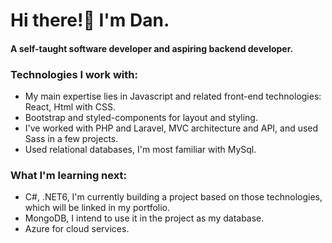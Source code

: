 # Hi there!:wave: I'm Dan.
#### A self-taught software developer and aspiring backend developer.

### Technologies I work with:
- My main expertise lies in Javascript and related front-end technologies: React, Html with CSS.
- Bootstrap and styled-components for layout and styling.
- I've worked with PHP and Laravel, MVC architecture and API, and used Sass in a few projects.
- Used relational databases, I'm most familiar with MySql.

### What I'm learning next:
- C#, .NET6, I'm currently building a project based on those technologies, which will be linked in my portfolio.
- MongoDB, I intend to use it in the project as my database.
- Azure for cloud services.

<!---
danielkuc/danielkuc is a ✨ special ✨ repository because its `README.md` (this file) appears on your GitHub profile.
You can click the Preview link to take a look at your changes.
--->
